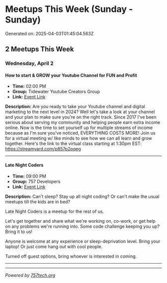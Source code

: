 # Meetups This Week (Sunday - Sunday)

Generated on: 2025-04-03T01:45:04.563Z

## 2 Meetups This Week

### Wednesday, April 2

#### How to start & GROW your Youtube Channel for FUN and Profit

- **Time:** 02:00 PM
- **Group:** Tidewater Youtube Creators Group
- **Link:** [Event Link](https://www.meetup.com/tidewater-youtube-creators-group/events/305698049/)

**Description:**
Are you ready to take your Youtube channel and digital marketing to the next level in 2024? Well let's take a look at your channel and your plan to make sure you're on the right track.
Since 2017 I've been serious about serving my community and helping people earn extra income online. Now is the time to set yourself up for multiple streams of income because as I'm sure you've noticed, EVERYTHING COSTS MORE!
Join us for a virtual meeting w/ like minds to see how we can all learn and grow together. Here's the link to the virtual class starting at 1:30pm EST: https://streamyard.com/p857p2pqeg

---

#### Late Night Coders

- **Time:** 09:00 PM
- **Group:** 757 Developers
- **Link:** [Event Link](https://www.meetup.com/757dev/events/306905547/)

**Description:**
Can't sleep? Stay up all night coding? Or can't make the usual meetups till the kids are in bed?

Late Night Coders is a meetup for the rest of us.

Let's get together and share what we're working on, co-work, or get help on any problems we're running into. Some code challenge keeping you up? Bring it to us!

Anyone is welcome at any experience or sleep-deprivation level. Bring your laptop! Or just come hang out with cool people.

Turned off guest options, bring whoever is interested in coming.

---



---

*Powered by [757tech.org](https://757tech.org)*